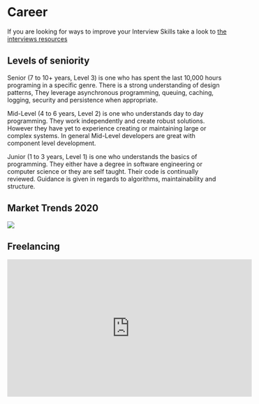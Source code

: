 
# Career

If you are looking for ways to improve your Interview Skills take a look to [the interviews resources](interviews/README.md)

## Levels of seniority
Senior (7 to 10+ years, Level 3) is one who has spent the last 10,000 hours programing in a specific genre. There is a strong understanding of design patterns, They leverage asynchronous programming, queuing, caching, logging, security and persistence when appropriate.

Mid-Level (4 to 6 years, Level 2) is one who understands day to day programming. They work independently and create robust solutions. However they have yet to experience creating or maintaining large or complex systems. In general Mid-Level developers are great with component level development.

Junior (1 to 3 years, Level 1) is one who understands the basics of programming. They either have a degree in software engineering or computer science or they are self taught. Their code is continually reviewed. Guidance is given in regards to algorithms, maintainability and structure.

## Market Trends 2020 
![](https://scale3c.com/blog/wp-content/uploads/2019/08/Stack-Overflow-Most-Popular-Technologies.png)


## Freelancing

<iframe width="560" height="315" src="https://www.youtube.com/embed/4TIvB8zDFio" frameborder="0" allow="accelerometer; autoplay; encrypted-media; gyroscope; picture-in-picture" allowfullscreen></iframe>
